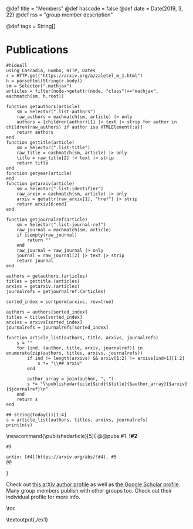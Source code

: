 @def title = "Members"
@def hascode = false
@def date = Date(2019, 3, 22)
@def rss = "group member description"

@def tags = String[]

# Publications

```julia:./ex1
#hideall
using Cascadia, Gumbo, HTTP, Dates
r = HTTP.get("https://arxiv.org/a/zaletel_m_1.html")
h = parsehtml(String(r.body))
sm = Selector(".mathjax")
articles = filter(node->getattr(node, "class")=="mathjax", eachmatch(sm, h.root))

function getauthors(article)
    sm = Selector(".list-authors")
    raw_authors = eachmatch(sm, article) |> only
    authors = [children(author)[1] |> text |> strip for author in children(raw_authors) if author isa HTMLElement{:a}]
    return authors
end
function gettitle(article)
    sm = Selector(".list-title")
    raw_title = eachmatch(sm, article) |> only
    title = raw_title[2] |> text |> strip
    return title
end
function getyear(article)
end
function getarxiv(article)
    sm = Selector(".list-identifier")
    raw_arxiv = eachmatch(sm, article) |> only
    arxiv = getattr(raw_arxiv[1], "href") |> strip
    return arxiv[6:end]
end

function getjournalref(article)
    sm = Selector(".list-journal-ref")
    raw_journal = eachmatch(sm, article)
    if isempty(raw_journal)
        return ""
    end
    raw_journal = raw_journal |> only
    journal = raw_journal[2] |> text |> strip
    return journal
end

authors = getauthors.(articles)
titles = gettitle.(articles)
arxivs = getarxiv.(articles)
journalrefs = getjournalref.(articles)

sorted_index = sortperm(arxivs, rev=true)

authors = authors[sorted_index]
titles = titles[sorted_index]
arxivs = arxivs[sorted_index]
journalrefs = journalrefs[sorted_index]

function article_list(authors, title, arxivs, journalrefs)
    s = ""
    for (ind, (author, title, arxiv, journalref)) in enumerate(zip(authors, titles, arxivs, journalrefs))
        if ind != length(arxivs) && arxiv[1:2] != arxivs[ind+1][1:2]
            s *= "\\## arxiv"
        end

        author_array = join(author, ", ")
        s *= "\\publishedarticle{$ind}{$title}{$author_array}{$arxiv}{$journalref}\n"
    end
    return s
end

## string(today())[1:4]
s = article_list(authors, titles, arxivs, journalrefs)
println(s)
```

\newcommand{\publishedarticle}[5]{
    @@pubs
    #1. **!#2**

    #3

    arXiv: [#4](https://arxiv.org/abs/!#4), #5
    @@
}

Check out [this arXiv author profile](https://arxiv.org/a/zaletel_m_1.html) as well as [the Google Scholar profile](https://scholar.google.com/citations?user=LGNFXjwAAAAJ&hl=en).
Many group members publish with other groups too. Check out their individual profile for more info.

\toc

\textoutput{./ex1}